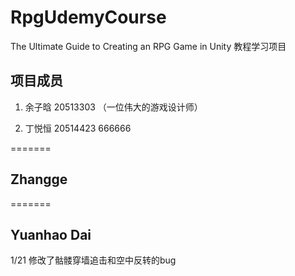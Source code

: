 # RpgUdemyCourse
 The Ultimate Guide to Creating an RPG Game in Unity 教程学习项目

## 项目成员

1. 余子晗 20513303 （一位伟大的游戏设计师）

2. 丁悦恒 20514423 666666

=======
## Zhangge

=======
## Yuanhao Dai
1/21 修改了骷髅穿墙追击和空中反转的bug


